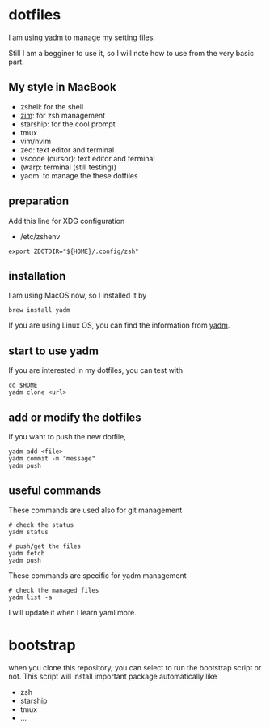 # dotfiles

I am using [yadm](https://yadm.io/#) to manage my setting files.

Still I am a begginer to use it, so I will note how to use from the very basic part.

## My style in MacBook

- zshell: for the shell
- [zim](https://zimfw.sh/): for zsh management
- starship: for the cool prompt
- tmux
- vim/nvim
- zed: text editor and terminal
- vscode (cursor): text editor and terminal
- (warp: terminal (still testing))
- yadm: to manage the these dotfiles

## preparation

Add this line for XDG configuration

- /etc/zshenv

```shell
export ZDOTDIR="${HOME}/.config/zsh"
```

## installation

I am using MacOS now, so I installed it by

```shell
brew install yadm
```

If you are using Linux OS, you can find the information from [yadm](https://yadm.io/#).

## start to use yadm

If you are interested in my dotfiles, you can test with

```shell
cd $HOME
yadm clone <url>
```

## add or modify the dotfiles

If you want to push the new dotfile,

```shell
yadm add <file>
yadm commit -m "message"
yadm push
```

## useful commands

These commands are used also for git management

```shell
# check the status
yadm status

# push/get the files
yadm fetch
yadm push
```

These commands are specific for yadm management

```shell
# check the managed files
yadm list -a
```

I will update it when I learn yaml more.

# bootstrap

when you clone this repository, you can select to run the bootstrap script or not.
This script will install important package automatically like

- zsh
- starship
- tmux
- ...
